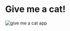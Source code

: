# Give me a cat!

![give me a cat app](https://user-images.githubusercontent.com/46230696/162093771-09cb0a52-e75e-495d-a04d-c00bf09e4332.png)

